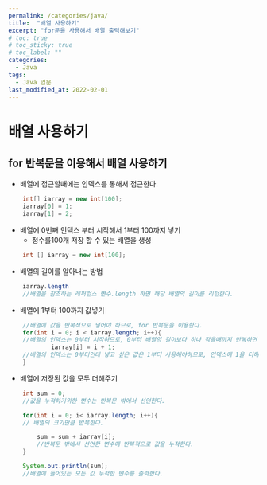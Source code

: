 ```yaml
---
permalink: /categories/java/
title:  "배열 사용하기"
excerpt: "for문을 사용해서 배열 출력해보기"
# toc: true
# toc_sticky: true
# toc_label: ""
categories:
  - Java
tags:
  - Java 입문
last_modified_at: 2022-02-01
---
```



# 배열 사용하기

## for 반복문을 이용해서 배열 사용하기
- 배열에 접근할때에는 인덱스를 통해서 접근한다.

```java 
    int[] iarray = new int[100];
    iarray[0] = 1; 
    iarray[1] = 2; 
```


- 배열에 0번째 인덱스 부터 시작해서 1부터 100까지 넣기
  - 정수를100개 저장 할 수 있는 배열을 생성

```java 
    int [] iarray = new int[100];
```
- 배열의 길이를 알아내는 방법
```java 
    iarray.length 
    //배열을 참조하는 레퍼런스 변수.length 하면 해당 배열의 길이를 리턴한다. 
```

- 배열에 1부터 100까지 값넣기
```java
    //배열에 값을 반복적으로 넣어야 하므로, for 반복문을 이용한다. 
    for(int i = 0; i < iarray.length; i++){ 
    //배열의 인덱스는 0부터 시작하므로, 0부터 배열의 길이보다 하나 작을때까지 반복하면 배열의 크기만큼 반복할 수 있다. 
            iarray[i] = i + 1;  
    //배열의 인덱스는 0부터인데 넣고 싶은 값은 1부터 사용해야하므로, 인덱스에 1을 더해준 값을 넣어준다. 
    }
```

- 배열에 저장된 값을 모두 더해주기
```java
    int sum = 0; 
    //값을 누적하기위한 변수는 반복문 밖에서 선언한다. 

    for(int i = 0; i< iarray.length; i++){  
    // 배열의 크기만큼 반복한다.         

        sum = sum + iarray[i];
        //반복문 밖에서 선언한 변수에 반복적으로 값을 누적한다. 
    }

    System.out.println(sum);
    //배열에 들어있는 모든 값 누적한 변수를 출력한다. 
```